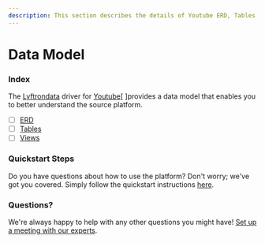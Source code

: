 ```yaml
---
description: This section describes the details of Youtube ERD, Tables, and Views.
---
```


# Data Model

### Index

The  [Lyftrondata](https://www.lyftrondata.com/) driver for [Youtube](https://www.lyftrondata.com/integration/marketing-analytics/youtube/)[ ]provides a data model that enables you to better understand the source platform.

* [ ] [ERD](../../../marketing-analytics/youtube/data-model/erd.md)
* [ ] [Tables](../../../marketing-analytics/youtube/data-model/tables.md)
* [ ] [Views](../../../marketing-analytics/youtube/data-model/views.md)

### Quickstart Steps

Do you have questions about how to use the platform? Don't worry; we've got you covered. Simply follow the quickstart instructions [here](../../../marketing-analytics/youtube/quickstart-steps.md).

### Questions? <a href="#questions" id="questions"></a>

We're always happy to help with any other questions you might have! [Set up a meeting with our experts](https://www.lyftrondata.com/book-a-meeting/).

